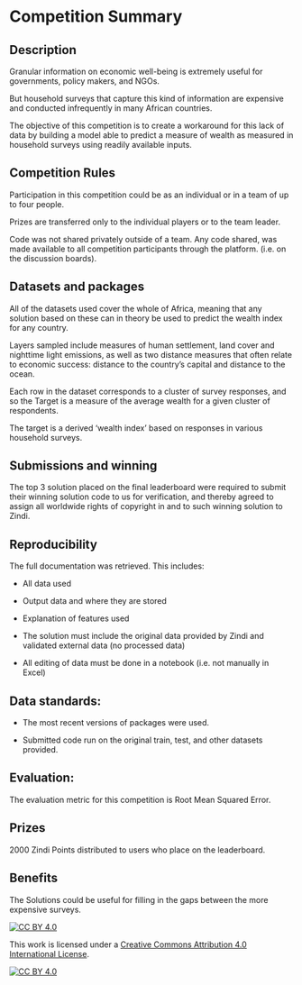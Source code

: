
# Competition Summary

## Description

Granular information on economic well-being is extremely useful for governments, policy makers, and NGOs.

But household surveys that capture this kind of information are expensive and conducted infrequently in many African countries.

The objective of this competition is to create a workaround for this lack of data by building a model able to predict a measure of wealth as measured in household surveys using readily available inputs.


## Competition Rules

Participation in this competition could be as an individual or in a team of up to four people.

Prizes are transferred only to the individual players or to the team leader.

Code was not shared privately outside of a team. Any code shared, was made available to all competition participants through the platform. (i.e. on the discussion boards).


## Datasets and packages

All of the datasets used cover the whole of Africa, meaning that any solution based on these can in theory be used to predict the wealth index for any country.

Layers sampled include measures of human settlement, land cover and nighttime light emissions, as well as two distance measures that often relate to economic success: distance to the country’s capital and distance to the ocean.

Each row in the dataset corresponds to a cluster of survey responses, and so the Target is a measure of the average wealth for a given cluster of respondents.

The target is a derived ‘wealth index’ based on responses in various household surveys.


## Submissions and winning

The top 3 solution placed on the final leaderboard were required to submit their winning solution code to us for verification, and thereby agreed to assign all worldwide rights of copyright in and to such winning solution to Zindi.


## Reproducibility

The full documentation was retrieved. This includes:
- All data used

- Output data and where they are stored

- Explanation of features used

- The solution must include the original data provided by Zindi and validated external data (no processed data)

- All editing of data must be done in a notebook (i.e. not manually in Excel)


## Data standards:

- The most recent versions of packages were used.

- Submitted code run on the original train, test, and other datasets provided.


## Evaluation:

The evaluation metric for this competition is Root Mean Squared Error.

## Prizes

2000 Zindi Points distributed to users who place on the leaderboard.


## Benefits

The Solutions could be useful for filling in the gaps between the more expensive surveys.


[![CC BY 4.0][cc-by-shield]][cc-by]

This work is licensed under a
[Creative Commons Attribution 4.0 International License][cc-by].

[![CC BY 4.0][cc-by-image]][cc-by]

[cc-by]: http://creativecommons.org/licenses/by/4.0/
[cc-by-image]: https://i.creativecommons.org/l/by/4.0/88x31.png
[cc-by-shield]: https://img.shields.io/badge/License-CC%20BY%204.0-lightgrey.svg

